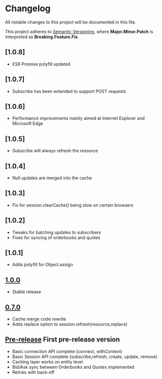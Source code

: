 # Changelog
All notable changes to this project will be documented in this file.

This project adheres to [Semantic Versioning](http://semver.org/),
where **Major.Minor.Patch** is interpreted as **Breaking.Feature.Fix**.

## [1.0.8]
- ES6 Promise polyfill updated

## [1.0.7]
- Subscribe has been extended to support POST requests

## [1.0.6]
- Performance improvements mainly aimed at Internet Explorer and Microsoft Edge

## [1.0.5]
- Subscribe will always refresh the resource

## [1.0.4]
- Null updates are merged into the cache

## [1.0.3]
- Fix for session.clearCache() being slow on certain browsers

## [1.0.2]
- Tweaks for batching updates to subscribers
- Fixes for syncing of orderbooks and quotes

## [1.0.1]
- Adds polyfill for Object.assign

## [1.0.0]
- Stable release

## [0.7.0]
- Cache merge code rewrite
- Adds replace option to session.refresh(resource,replace)

## [Pre-release] First pre-release version
- Basic connection API complete (connect, withContext)
- Basic Session API complete (subscribe,refresh, create, update, remove)
- Caching layer works on entity level
- Bid/Ask sync between Orderbooks and Quotes implemented
- Retries with back-off


[1.0.0]: https://github.com/six-sdk/six-javascript-sdk/compare/v1.0.0...HEAD
[0.7.0]: https://github.com/six-sdk/six-javascript-sdk/compare/v0.7.0...HEAD
[Unreleased]: https://github.com/six-sdk/six-javascript-sdk/compare/v0.7.0...HEAD
[Pre-release]: https://github.com/six-sdk/six-javascript-sdk/compare/v0.7.0...HEAD
